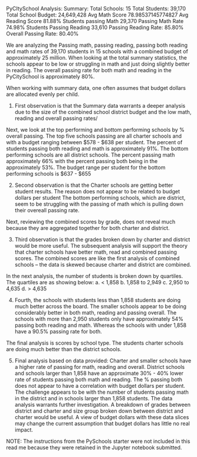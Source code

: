 PyCItySchool Analysis:
Summary:
Total Schools: 15
Total Students: 39,170
Total School Budget: 24,649,428
Avg Math Score 78.98537145774827
Avg Reading Score 81.88%
Students passing Math 29,370
Passing Math Rate 74.98%
Students Passing Reading 33,610
Passing Reading Rate: 85.80%
Overall Passing Rate:  80.40%

We are analyzing the Passing math, passing reading, passing both reading and math rates of 39,170 students in 15 schools with a combined budget of approximately 25 million.  When looking at the total summary statistics, the schools appear to be low or struggling in math and just doing slightly better in reading.  The overall passing rate for both math and reading in the PyCitySchool is approximately 80%.  

When working with summary data, one often assumes that budget dollars are allocated evenly per child. 

1.	First observation is that the Summary data warrants a deeper analysis due to the size of the combined school district budget and the low math, reading and overall passing rates/

Next, we look at the top performing and bottom performing schools by % overall passing. The top five schools passing are all charter schools and with a budget ranging between $578 - $638 per student.  The percent of students passing both reading and math is approximately 91%.  The bottom performing schools are all district schools.  The percent passing math approximately 66% with the percent passing both being in the approximately 53%.  The budget range per student for the bottom performing schools is $637 - $655

2.	Second observation is that the Charter schools are getting better student results.  The reason does not appear to be related to budget dollars per student The bottom performing schools, which are district, seem to be struggling with the passing of math which is pulling down their overeall passing rate.

Next, reviewing the combined scores by grade, does not reveal much because they are aggregated together for both charter and district.

3.	Third observation is that the grades broken down by charter and district would be more useful.  The subsequent analysis will support the theory that charter schools have better math, read and combined passing scores.  The combined scores are like the first analysis of combined schools – the data is skewed because charter and district are combined.

In the next analysis, the number of students is broken down by quartiles. The quartiles are as showing below:
a.	< 1,858
b.	1,858 to 2,949
c.	2,950 to 4,635
d.	> 4,635

4.	Fourth, the schools with students less than 1,858 students are doing much better across the board.  The smaller schools appear to be doing considerably better in both math, reading and passing overall.  The schools with more than 2,950 students only have approximately 54% passing both reading and math.  Whereas the schools with under 1,858 have a 90.5% passing rate for both.

The final analysis is scores by school type.  The students charter schools are doing much better than the district schools.

5.	Final analysis based on data provided: Charter and smaller schools have a higher rate of passing for math, reading and overall.  District schools and schools larger than 1,858 have an approximate 30% - 40% lower rate of students passing both math and reading.  The % passing both does not appear to have a correlation with budget dollars per student.  The challenge appears to be with the number of students passing math in the district and in schools larger than 1,858 students.  The data analysis warrants further investigation.  A breakdown of grades between district and charter and size group broken down between district and charter would be useful.  A view of budget dollars with these data slices may change the current assumption that budget dollars has little no real impact.


NOTE: The instructions from the PySchools starter were not included in this read me because they were retained in the Jupyter notebook submitted.